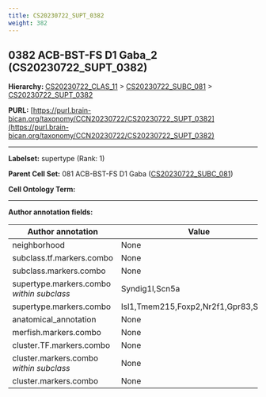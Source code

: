 ```yaml
---
title: CS20230722_SUPT_0382
weight: 382
---
```

## 0382 ACB-BST-FS D1 Gaba_2 (CS20230722_SUPT_0382)
<b>Hierarchy: </b>
[CS20230722_CLAS_11](../CS20230722_CLAS_11) >
[CS20230722_SUBC_081](../CS20230722_SUBC_081) >
[CS20230722_SUPT_0382](../CS20230722_SUPT_0382)

**PURL:** [https://purl.brain-bican.org/taxonomy/CCN20230722/CS20230722_SUPT_0382](https://purl.brain-bican.org/taxonomy/CCN20230722/CS20230722_SUPT_0382)

---


**Labelset:** supertype (Rank: 1)

**Parent Cell Set:** 081 ACB-BST-FS D1 Gaba ([CS20230722_SUBC_081](../CS20230722_SUBC_081))



**Cell Ontology Term:** 

[MARKER GENES.]: #


---

[TRANSFERRED ANNOTATIONS.]: #


[AUTHOR ANNOTATION FIELDS.]: #


**Author annotation fields:**

| Author annotation | Value |
|-------------------|-------|
|neighborhood|None|
|subclass.tf.markers.combo|None|
|subclass.markers.combo|None|
|supertype.markers.combo _within subclass_|Syndig1l,Scn5a|
|supertype.markers.combo|Isl1,Tmem215,Foxp2,Nr2f1,Gpr83,Scn5a|
|anatomical_annotation|None|
|merfish.markers.combo|None|
|cluster.TF.markers.combo|None|
|cluster.markers.combo _within subclass_|None|
|cluster.markers.combo|None|
